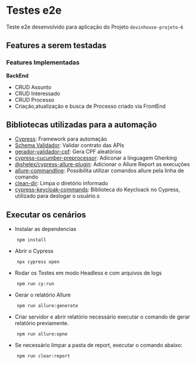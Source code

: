 # Testes e2e

Teste e2e desenvolvido para aplicação do Projeto `devinhouse-projeto-6`


## Features a serem testadas 


### Features Implementadas 

__BackEnd__

- CRUD Assunto
- CRUD Interessado
- CRUD Processo
- Criação,atualização e busca de Processo criado via FrontEnd


## Bibliotecas utilizadas para a automação 

- [Cypress](https://www.cypress.io/): Framework para automação
- [Schema Validador](https://www.npmjs.com/package/ajv): Validar contrato das APIs
- [gerador-validador-cpf](https://www.npmjs.com/package/gerador-validador-cpf): Gera CPF aleatórios
- [cypress-cucumber-preprocessor](https://www.npmjs.com/package/cypress-cucumber-preprocessor): Adiconar a linguagem Gherking
- [@shelex/cypress-allure-plugin](https://www.npmjs.com/package/@shelex/cypress-allure-plugin): Adicionar o Allure Report as execuções
- [allure-commandline](https://www.npmjs.com/package/allure-commandline): Possibilita utilizar comandos allure pela linha de comando
- [clean-dir](https://www.npmjs.com/package/clean-dir): Limpa o diretório informado
- [cypress-keycloak-commands](https://www.npmjs.com/package/cypress-keycloak-commands/v/1.0.1): Biblioteca do Keycloack no Cypress, utilizado para deslogar o usuário.s


## Executar os cenários

- Instalar as dependencias

```
    npm install
```

- Abrir o Cypress

```
    npx cypress open
```

- Rodar os Testes em modo Headless e com arquivos de logs

```
    npm run cy:run
```

- Gerar o relatório Allure 

```
    npm run allure:generate
```

- Criar servidor e abrir relatório
necessário executar o comando de gerar relatório previamente.  

```
    npm run allure:opne
```

- Se necessário limpar a pasta de report, executar o comando abaixo:
```
    npm run clear:report
```